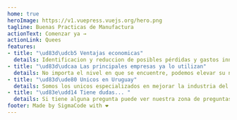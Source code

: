 ```yaml
---
home: true
heroImage: https://v1.vuepress.vuejs.org/hero.png
tagline: Buenas Practicas de Manufactura
actionText: Comenzar ya →
actionLink: Quees
features:
- title: "\ud83d\udcb5 Ventajas economicas"
  details: Identificacion y reduccion de posibles pérdidas y gastos innecesarios.
- title: "\ud83d\udcaa Las principales empresas ya lo utilizan"
  details: No importa el nivel en que se encuentre, podemos elevar su nivel aun mas, para ser mas competivo 
- title: "\ud83d\ude80 Unicos en Uruguay" 
  details: Somos los unicos especializados en mejorar la industria del pan en Uruguay
- title: "\ud83e\udd14 Tiene dudas... "
  details: Si tiene alguna pregunta puede ver nuestra zona de preguntas y respuestas
footer: Made by SigmaCode with ❤️
---
```

<mycarousel/>

